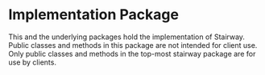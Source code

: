 # Implementation Package
This and the underlying packages hold the implementation of Stairway.
Public classes and methods in this package are not intended for client use.
Only public classes and methods in the top-most stairway package are
for use by clients.